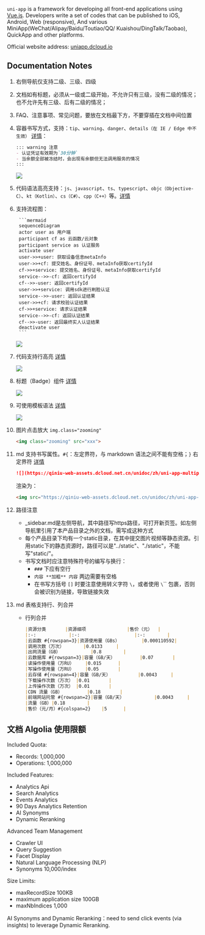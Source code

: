 `uni-app` is a framework for developing all front-end applications using [Vue.js](https://vuejs.org/). Developers write a set of codes that can be published to iOS, Android, Web (responsive), And various MiniApp(WeChat/Alipay/Baidu/Toutiao/QQ/ Kuaishou/DingTalk/Taobao), QuickApp and other platforms.

Official website address: [uniapp.dcloud.io](https://uniapp.dcloud.io)

## Documentation Notes

1. 右侧导航仅支持二级、三级、四级
2. 文档如有标题，必须从一级或二级开始，不允许只有三级，没有二级的情况；也不允许先有三级、后有二级的情况；
3. FAQ、注意事项、常见问题，要放在文档最下方，不要穿插在文档中间位置
4. 容器书写方式，支持：`tip`、`warning`、`danger`、`details（在 IE / Edge 中不生效）` [详情](https://vuepress.vuejs.org/zh/guide/markdown.html#%E8%87%AA%E5%AE%9A%E4%B9%89%E5%AE%B9%E5%99%A8)：
    ```md
    ::: warning 注意
    - 认证凭证有效期为`30分钟`
    - 当余额全部被冻结时，会出现有余额但无法调用服务的情况
    :::
    ```
    ![](https://web-assets.dcloud.net.cn/unidoc/zh/action_temp.jpg)
5. 代码语法高亮支持：`js`、`javascript`、`ts`、`typescript`、`objc（Objective-C）`、`kt（Kotlin）`、`cs（C#）`、`cpp（C++）`等。[详情](https://prismjs.com/#supported-languages)
6. 支持流程图：

        ```mermaid
        sequenceDiagram
        actor user as 用户端
        participant cf as 云函数/云对象
        participant service as 认证服务
        activate user
        user->>+user: 获取设备信息metaInfo
        user->>+cf: 提交姓名、身份证号、metaInfo获取certifyId
        cf->>+service: 提交姓名、身份证号、metaInfo获取certifyId
        service-->>-cf: 返回certifyId
        cf-->>-user: 返回certifyId
        user->>+service: 调用sdk进行刷脸认证
        service-->>-user: 返回认证结果
        user->>+cf: 请求校验认证结果
        cf->>+service: 请求认证结果
        service-->>-cf: 返回认证结果
        cf-->>-user: 返回最终实人认证结果
        deactivate user
        ```
    ![](https://web-assets.dcloud.net.cn/unidoc/zh/doc_mermaid.jpg)
7. 代码支持行高亮 [详情](https://vuepress.vuejs.org/zh/guide/markdown.html#%E4%BB%A3%E7%A0%81%E5%9D%97%E4%B8%AD%E7%9A%84%E8%A1%8C%E9%AB%98%E4%BA%AE)

    ![](https://web-assets.dcloud.net.cn/unidoc/zh/docs_code_color.jpg)
8. 标题（Badge）组件 [详情](https://vuepress.vuejs.org/zh/guide/using-vue.html#badge)

    ![](https://web-assets.dcloud.net.cn/unidoc/zh/docs_bage_component.jpg)
9.  可使用模板语法 [详情](https://vuepress.vuejs.org/zh/guide/using-vue.html#%E6%A8%A1%E6%9D%BF%E8%AF%AD%E6%B3%95)

    ![](https://web-assets.dcloud.net.cn/unidoc/zh/docs_temp_code.jpg)
10. 图片点击放大 `img.class="zooming"`
    ```html
    <img class="zooming" src="xxx">
    ```
11. md 支持书写属性。`#{`：左定界符，与 markdown 语法之间不能有空格；`}` 右定界符 [详情](https://www.npmjs.com/package/markdown-it-attrs#ambiguity)
    ```md
    ![](https://qiniu-web-assets.dcloud.net.cn/unidoc/zh/uni-app-multiport.jpg)#{.zooming data=abc width=100 height=100}
    ```
    渲染为：

    ```html
    <img src="https://qiniu-web-assets.dcloud.net.cn/unidoc/zh/uni-app-multiport.jpg" class="zooming" data="abc" width="100" height="100" />
    ```
12. 路径注意
    - _sidebar.md是左侧导航，其中路径写https路径，可打开新页签。如左侧导航里引用了本产品目录之外的文档，需写成这种方式
	- 每个产品目录下均有一个static目录，在其中提交图片视频等静态资源。引用static下的静态资源时，路径可以是"../static"、"./static"，不能写"static/"。
	- 书写文档时应注意特殊符号的编写与换行：
    	- `###` 下应有空行
    	- `内容 **加粗** 内容` 两边需要有空格
    	- 在书写方括号 `[]` 时要注意使用转义字符 `\`，或者使用 `\`\`` 包裹，否则会被识别为链接，导致链接失效

13. md 表格支持行、列合并
    - 行列合并
        ```md
        |资源分类		|资源细项				|售价（元）	|
        |:-:			|:-:					|:-:		|
        |云函数 #{rowspan=3}|资源使用量（GBs）		|0.000110592|
        |调用次数（万次）		|0.0133		|
        |出网流量（GB）			|0.8		|
        |云数据库 #{rowspan=3}|容量（GB/天）			|0.07		|
        |读操作使用量（万RU）	|0.015		|
        |写操作使用量（万RU）	|0.05		|
        |云存储 #{rowspan=4}|容量（GB/天）			|0.0043		|
        |下载操作次数（万次）	|0.01		|
        |上传操作次数（万次）	|0.01		|
        |CDN 流量（GB）			|0.18		|
        |前端网站托管 #{rowspan=2}|容量（GB/天）			|0.0043		|
        |流量（GB）|0.18		|
        |售价（元/月）#{colspan=2}	|5		|
        ```
## 文档 Algolia 使用限额
Included Quota:
- Records: 1,000,000
- Operations: 1,000,000

Included Features:
- Analytics Api
- Search Analytics
- Events Analytics
- 90 Days Analytics Retention
- AI Synonyms
- Dynamic Reranking

Advanced Team Management
- Crawler UI
- Query Suggestion
- Facet Display
- Natural Language Processing (NLP)
- Synonyms 10,000/index

Size Limits:
- maxRecordSize 100KB
- maximum application size 100GB
- maxNbIndices 1,000

AI Synonyms and Dynamic Reranking：need to send click events (via insights) to leverage Dynamic Reranking.
